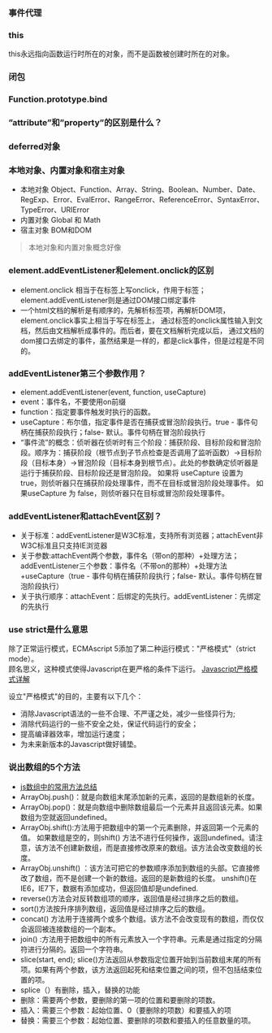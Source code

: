### 事件代理

### this
this永远指向函数运行时所在的对象，而不是函数被创建时所在的对象。

### 闭包

### Function.prototype.bind


### ”attribute”和”property”的区别是什么？

### deferred对象

### 本地对象、内置对象和宿主对象
+ 本地对象
  Object、Function、Array、String、Boolean、Number、Date、RegExp、Error、EvalError、RangeError、ReferenceError、SyntaxError、TypeError、URIError
+ 内置对象
  Global 和 Math
+ 宿主对象
  BOM和DOM
> 本地对象和内置对象概念好像

### element.addEventListener和element.onclick的区别
+ element.onclick 相当于在标签上写onclick，作用于标签；element.addEventListener则是通过DOM接口绑定事件
+ 一个html文档的解析是有顺序的，先解析标签项，再解析DOM项，element.onclick事实上相当于写在标签上，
通过标签的onclick属性输入到文档，然后由文档解析成事件的。而后者，要在文档解析完成以后，
通过文档的dom接口去绑定的事件，虽然结果是一样的，都是click事件，但是过程是不同的。

### addEventListener第三个参数作用？
+ element.addEventListener(event, function, useCapture)
+ event：事件名，不要使用on前缀
+ function：指定要事件触发时执行的函数。 
+ useCapture：布尔值，指定事件是否在捕获或冒泡阶段执行。true - 事件句柄在捕获阶段执行；false- 默认。事件句柄在冒泡阶段执行
+ “事件流”的概念：侦听器在侦听时有三个阶段：捕获阶段、目标阶段和冒泡阶段。顺序为：捕获阶段（根节点到子节点检查是否调用了监听函数）→目标阶段（目标本身）→冒泡阶段（目标本身到根节点）。此处的参数确定侦听器是运行于捕获阶段、目标阶段还是冒泡阶段。 如果将 useCapture 设置为 true，则侦听器只在捕获阶段处理事件，而不在目标或冒泡阶段处理事件。 如果useCapture 为 false，则侦听器只在目标或冒泡阶段处理事件。

### addEventListener和attachEvent区别？
+ 关于标准：addEventListener是W3C标准，支持所有浏览器；attachEvent非W3C标准且只支持IE浏览器
+ 关于参数:attachEvent两个参数，事件名（带on的那种）+处理方法；addEventListener三个参数：事件名（不带on的那种）+处理方法+useCapture（true - 事件句柄在捕获阶段执行；false- 默认。事件句柄在冒泡阶段执行）
+ 关于执行顺序：attachEvent：后绑定的先执行。addEventListener：先绑定的先执行

### use strict是什么意思

除了正常运行模式，ECMAscript 5添加了第二种运行模式："严格模式"（strict mode）。   
顾名思义，这种模式使得Javascript在更严格的条件下运行。 [Javascript严格模式详解](http://www.ruanyifeng.com/blog/2013/01/javascript_strict_mode.html)  

设立"严格模式"的目的，主要有以下几个：
+ 消除Javascript语法的一些不合理、不严谨之处，减少一些怪异行为;
+ 消除代码运行的一些不安全之处，保证代码运行的安全；
+ 提高编译器效率，增加运行速度；
+ 为未来新版本的Javascript做好铺垫。



### 说出数组的5个方法
+ [js数组中的常用方法总结](http://www.cnblogs.com/moqiutao/p/5093861.html)
+ ArrayObj.push()：就是向数组末尾添加新的元素，返回的是数组新的长度。
+ ArrayObj.pop()：就是向数组中删除数组最后一个元素并且返回该元素。如果数组为空就返回undefined。
+ ArrayObj.shift():方法用于把数组中的第一个元素删除，并返回第一个元素的值。
如果数组是空的，则shift() 方法不进行任何操作，返回undefined。请注意，该方法不创建新数组，而是直接修改原来的数组。该方法会改变数组的长度。
+ ArrayObj.unshift() ：该方法可把它的参数顺序添加到数组的头部。它直接修改了数组，而不是创建一个新的数组。返回的是新数组的长度。 
unshift()在IE6，IE7下，数据有添加成功，但返回值却是undefined.
+ reverse()方法会对反转数组项的顺序，返回值是经过排序之后的数组。
+ sort()方法按升序排列数组，返回值是经过排序之后的数组。
+ concat() 方法用于连接两个或多个数组。该方法不会改变现有的数组，而仅仅会返回被连接数组的一个副本。
+ join() :方法用于把数组中的所有元素放入一个字符串。元素是通过指定的分隔符进行分隔的。返回一个字符串。
+ slice(start, end); slice()方法返回从参数指定位置开始到当前数组末尾的所有项。如果有两个参数，该方法返回起死和结束位置之间的项，但不包括结束位置的项。
+ splice（）有删除，插入，替换的功能
+ 删除：需要两个参数，要删除的第一项的位置和要删除的项数。
+ 插入：需要三个参数：起始位置、0（要删除的项数）和要插入的项
+ 替换：需要三个参数：起始位置、要删除的项数和要插入的任意数量的项。
